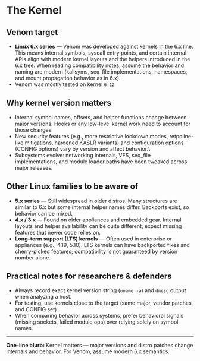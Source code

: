

# The Kernel 

## Venom target

* **Linux 6.x series** — Venom was developed against kernels in the 6.x line. This means internal symbols, syscall entry points, and certain internal APIs align with modern kernel layouts and the helpers introduced in the 6.x tree. When reading compatibility notes, assume the behavior and naming are modern (kallsyms, seq_file implementations, namespaces, and mount propagation behavior as in 6.x).
* Venom was mostly tested on kernel `6.12` 

## Why kernel version matters

* Internal symbol names, offsets, and helper functions change between major versions. Hooks or any low-level kernel work need to account for those changes
* New security features (e.g., more restrictive lockdown modes, retpoline-like mitigations, hardened KASLR variants) and configuration options (CONFIG options) vary by version and affect behavior.\
* Subsystems evolve: networking internals, VFS, seq_file implementations, and module loader paths have been tweaked across major releases.

## Other Linux families to be aware of

* **5.x series** — Still widespread in older distros. Many structures are similar to 6.x but some internal helper names differ. Backports exist, so behavior can be mixed. 
* **4.x / 3.x** — Found on older appliances and embedded gear. Internal layouts and helper availability can be quite different; expect missing features that newer code relies on.
* **Long-term support (LTS) kernels** — Often used in enterprise or appliances (e.g., 4.19, 5.10). LTS kernels can have backported fixes and cherry-picked features; compatibility is not guaranteed by version number alone.


## Practical notes for researchers & defenders

* Always record exact kernel version string (`uname -a`) and `dmesg` output when analyzing a host.
* For testing, use kernels close to the target (same major, vendor patches, and CONFIG set).
* When comparing behavior across systems, prefer behavioral signals (missing sockets, failed module ops) over relying solely on symbol names.

---

**One-line blurb:** Kernel matters — major versions and distro patches change internals and behavior. For Venom, assume modern 6.x semantics.
